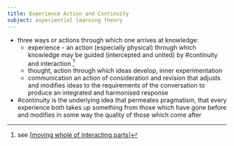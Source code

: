 ```yaml
--- 
title: Experience Action and Continuity
subject: experiential learning theory
---
```

- three ways or actions through which one arrives at knowledge:
	- experience - an action (especially physical) through which knowledge may be guided (intercepted and united) by #continuity and interaction [^IP]
	- thought, action through which ideas develop, inner experimentation
	- communication an action of consideration and revision that adjusts and modifies ideas to the requirements of the conversation to produce an integrated and harmonised response
- #continuity is the underlying idea that permeates pragmatism, that every experience both takes up something from those which have gone before and modifies in some way the quality of those which come after

[^IP]: see [[moving whole of interacting parts]]

[//begin]: # "Autogenerated link references for markdown compatibility"
[moving whole of interacting parts]: moving-whole-of-interacting-parts "Moving Whole of Interacting Parts"
[//end]: # "Autogenerated link references"